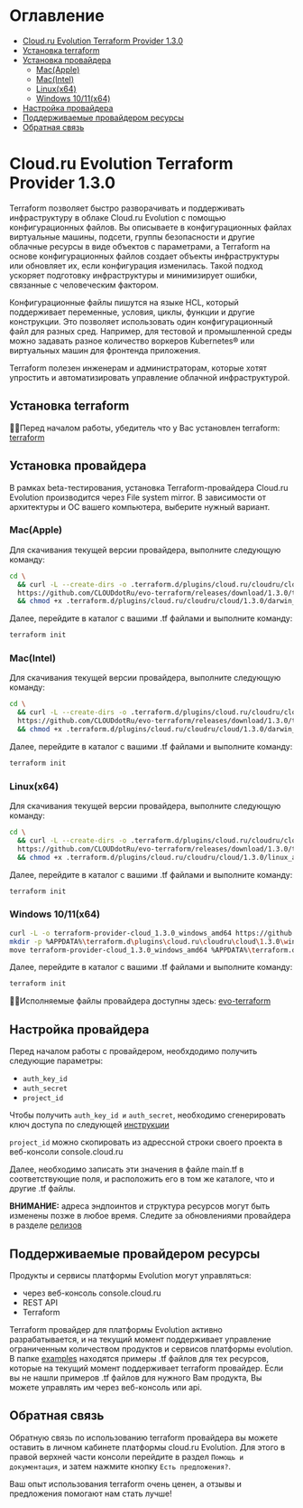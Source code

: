 # Оглавление

- [Cloud.ru Evolution Terraform Provider 1.3.0](#cloudru-evolution-terraform-provider-130)
- [Установка terraform](#установка-terraform)
- [Установка провайдера](#установка-провайдера)
  - [Mac(Apple)](#macapple)
  - [Mac(Intel)](#macintel)
  - [Linux(x64)](#linuxx64)
  - [Windows 10/11(x64)](#windows-1011x64)
- [Настройка провайдера](#настройка-провайдера)
- [Поддерживаемые провайдером ресурсы](#поддерживаемые-провайдером-ресурсы)
- [Обратная связь](#обратная-связь)
  
# Cloud.ru Evolution Terraform Provider 1.3.0
Terraform позволяет быстро разворачивать и поддерживать инфраструктуру в облаке Cloud.ru Evolution с помощью конфигурационных файлов. Вы описываете в конфигурационных файлах виртуальные машины, подсети, группы безопасности и другие облачные ресурсы в виде объектов с параметрами, а Terraform на основе конфигурационных файлов создает объекты инфраструктуры или обновляет их, если конфигурация изменилась. Такой подход ускоряет подготовку инфраструктуры и минимизирует ошибки, связанные с человеческим фактором.

Конфигурационные файлы пишутся на языке HCL, который поддерживает переменные, условия, циклы, функции и другие конструкции. Это позволяет использовать один конфигурационный файл для разных сред. Например, для тестовой и промышленной среды можно задавать разное количество воркеров Kubernetes® или виртуальных машин для фронтенда приложения.

Terraform полезен инженерам и администраторам, которые хотят упростить и автоматизировать управление облачной инфраструктурой.

## Установка terraform

☝🏻Перед началом работы, убедитель что у Вас установлен terraform: [terraform](https://developer.hashicorp.com/terraform/install)

## Установка провайдера

В рамках beta-тестирования, установка Terraform-провайдера Cloud.ru Evolution производится через File system mirror. В зависимости от архитектуры и ОС вашего компьютера, выберите нужный вариант.

### Mac(Apple)

Для скачивания текущей версии провайдера, выполните следующую команду:

``` bash
cd \
  && curl -L --create-dirs -o .terraform.d/plugins/cloud.ru/cloudru/cloud/1.3.0/darwin_arm64/terraform-provider-cloud_1.3.0_darwin_arm64 \
  https://github.com/CLOUDdotRu/evo-terraform/releases/download/1.3.0/terraform-provider-cloud_1.3.0_darwin_arm64 \
  && chmod +x .terraform.d/plugins/cloud.ru/cloudru/cloud/1.3.0/darwin_arm64/terraform-provider-cloud_1.3.0_darwin_arm64
```

Далее, перейдите в каталог с вашими .tf файлами и выполните команду:

``` bash
terraform init
```

### Mac(Intel)

Для скачивания текущей версии провайдера, выполните следующую команду:

``` bash
cd \  
  && curl -L --create-dirs -o .terraform.d/plugins/cloud.ru/cloudru/cloud/1.3.0/darwin_amd64/terraform-provider-cloud_1.3.0_darwin_amd64 \
  https://github.com/CLOUDdotRu/evo-terraform/releases/download/1.3.0/terraform-provider-cloud_1.3.0_darwin_amd64 \
  && chmod +x .terraform.d/plugins/cloud.ru/cloudru/cloud/1.3.0/darwin_amd64/terraform-provider-cloud_1.3.0_darwin_amd64
```

Далее, перейдите в каталог с вашими .tf файлами и выполните команду:

``` bash
terraform init
```

### Linux(x64)

Для скачивания текущей версии провайдера, выполните следующую команду:

``` bash
cd \
  && curl -L --create-dirs -o .terraform.d/plugins/cloud.ru/cloudru/cloud/1.3.0/linux_amd64/terraform-provider-cloud_1.3.0_linux_amd64 \
  https://github.com/CLOUDdotRu/evo-terraform/releases/download/1.3.0/terraform-provider-cloud_1.3.0_linux_amd64 \
  && chmod +x .terraform.d/plugins/cloud.ru/cloudru/cloud/1.3.0/linux_amd64/terraform-provider-cloud_1.3.0_linux_amd64
```

Далее, перейдите в каталог с вашими .tf файлами и выполните команду:

``` bash
terraform init
```

### Windows 10/11(x64)

``` bash
curl -L -o terraform-provider-cloud_1.3.0_windows_amd64 https://github.com/CLOUDdotRu/evo-terraform/releases/download/1.3.0/terraform-provider-cloud_1.3.0_windows_amd64
mkdir -p %APPDATA%\terraform.d\plugins\cloud.ru\cloudru\cloud\1.3.0\windows_amd64
move terraform-provider-cloud_1.3.0_windows_amd64 %APPDATA%\terraform.d\plugins\cloud.ru\cloudru\cloud\1.3.0\windows_amd64\
```

Далее, перейдите в каталог с вашими .tf файлами и выполните команду:

``` bash
terraform init
```


☝🏻Исполняемые файлы провайдера доступны здесь: [evo-terraform](https://github.com/CLOUDdotRu/evo-terraform/releases)


## Настройка провайдера

Перед началом работы с провайдером, необхдодимо получить следующие параметры:

- `auth_key_id`
- `auth_secret`
- `project_id`

Чтобы получить `auth_key_id и` `auth_secret`, необходимо сгенерировать ключ доступа по следующей [инструкции](https://cloud.ru/ru/docs/console_api/ug/topics/guides__service_accounts_key.html#guides-service-accounts-key-create)

`project_id` можно скопировать из адрессной строки своего проекта в веб-консоли console.cloud.ru

Далее, необходимо записать эти значения в файле main.tf в соответствующие поля, и расположить его в том же каталоге, что и другие .tf файлы.

**ВНИМАНИЕ:** адреса эндпоинтов и структура ресурсов могут быть изменены позже в любое время. Следите за обновлениями провайдера в разделе [релизов](https://github.com/CLOUDdotRu/evo-terraform/releases) 

## Поддерживаемые провайдером ресурсы
Продукты и сервисы платформы Evolution могут управляться:
* через веб-консоль console.cloud.ru
* REST API
* Terraform
  
Terraform провайдер для платформы Evolution активно разрабатывается, и на текущий момент поддерживает управление ограниченным количеством продуктов и сервисов платформы evolution.
В папке [examples](https://github.com/CLOUDdotRu/evo-terraform/tree/main/examples) находятся примеры .tf файлов для тех ресурсов, которые на текущий момент поддерживает terraform провайдер. Если вы не нашли примеров .tf файлов для нужного Вам продукта, Вы можете управлять им через веб-консоль или api.

## Обратная связь
Обратную связь по использованию terraform провайдера вы можете оставить в личном кабинете платформы cloud.ru Evolution. 
Для этого в правой верхней части консоли перейдите в раздел `Помощь и документация`, и затем нажмите кнопку `Есть предложения?`.

Ваш опыт использования terraform очень ценен, а отзывы и предложения помогают нам стать лучше!

